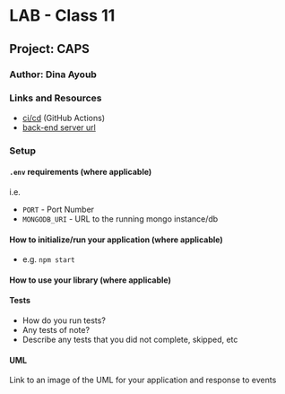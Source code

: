 # LAB - Class 11

## Project: CAPS

### Author: Dina Ayoub

### Links and Resources

- [ci/cd](http://xyz.com) (GitHub Actions)
- [back-end server url](http://xyz.com)

### Setup

#### `.env` requirements (where applicable)

i.e.

- `PORT` - Port Number
- `MONGODB_URI` - URL to the running mongo instance/db

#### How to initialize/run your application (where applicable)

- e.g. `npm start`

#### How to use your library (where applicable)

#### Tests

- How do you run tests?
- Any tests of note?
- Describe any tests that you did not complete, skipped, etc

#### UML

Link to an image of the UML for your application and response to events
